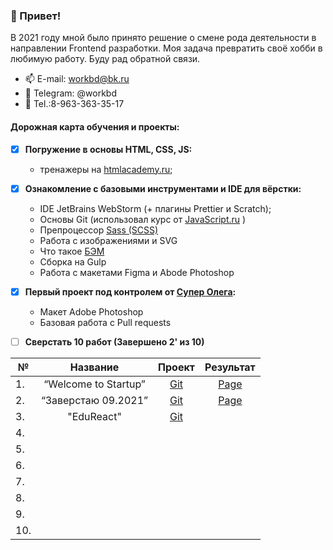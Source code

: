 

### 👋  Привет!

В 2021 году мной было принято решение о смене рода деятельности в направлении Frontend разработки. Моя задача превратить своё хобби в любимую работу. Буду рад обратной связи.

- 📫 E-mail: workbd@bk.ru
- 💬 Telegram: @workbd
- 📱 Tel.:8-963-363-35-17 

#### Дорожная карта обучения и проекты:

[1]: https://htmlacademy.ru/courses
[2]: https://youtube.com/playlist?list=PLDyvV36pndZFHXjXuwA_NywNrVQO0aQqb
[3]: https://sass-scss.ru
[4]: https://ru.bem.info/methodology
[5]: https://www.linkedin.com/in/r45h
[6]: https://github.com/Lazard-Live/Startup
[7]: https://lazard-live.github.io/Startup-page/
[8]: https://github.com/Lazard-Live/Edu2021
[9]: https://lazard-live.github.io/Edu2021-page/
[10]: https://github.com/Lazard-Live/EduReact


- [x] **Погружение в основы HTML, CSS, JS:**
  - тренажеры  на [htmlacademy.ru][1];

- [x] **Ознакомление с базовыми инструментами и IDE для вёрстки:**
  - IDE JetBrains WebStorm (+ плагины Prettier и Scratch);
  - Основы Git (использовал курс от [JavaScript.ru][2]  )
  - Препроцессор [Sass (SCSS)][3]
  - Работа с изображениями и SVG
  - Что такое [БЭМ][4]
  - Сборка на Gulp
  - Работа с макетами Figma и Abode Photoshop


- [x] **Первый проект под контролем от [Супер Олега][5]:**
  - Макет Adobe Photoshop
  - Базовая работа с Pull requests

- [ ] **Сверстать 10 работ (Завершено 2' из 10)**
  
| №   |       Название       |    Проект    |  Результат |
|-----|:--------------------:|:------------:|:----------:|
| 1.  | “Welcome to Startup” |   [Git][6]   |  [Page][7] |
| 2.  | “Заверстаю 09.2021”  |   [Git][8]   |  [Page][9] | * Пока нет мобильной адаптации
| 3.  | "EduReact"           |   [Git][10]  |            |
| 4.  |                      |              |            |
| 5.  |                      |              |            |
| 6.  |                      |              |            |
| 7.  |                      |              |            |
| 8.  |                      |              |            |
| 9.  |                      |              |            |
| 10. |                      |              |            |
